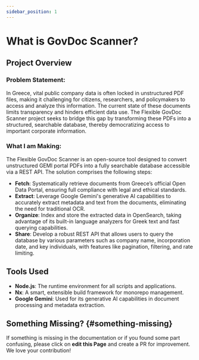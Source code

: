 ```yaml
---
sidebar_position: 1
---
```


# What is GovDoc Scanner?

## Project Overview

### Problem Statement:

In Greece, vital public company data is often locked in unstructured PDF files, making it challenging for citizens,
researchers, and policymakers to access and analyze this information. The current state of these documents limits
transparency and hinders efficient data use. The Flexible GovDoc Scanner project seeks to bridge this gap by
transforming these PDFs into a structured, searchable database, thereby democratizing access to important corporate
information.

### What I am Making:

The Flexible GovDoc Scanner is an open-source tool designed to convert unstructured GEMI portal PDFs into a fully
searchable database accessible via a REST API. The solution comprises the following steps:

- **Fetch**: Systematically retrieve documents from Greece’s official Open Data Portal, ensuring full compliance
  with legal and ethical standards.
- **Extract**: Leverage Google Gemini's generative AI capabilities to accurately extract metadata and text from the documents, eliminating the need for traditional OCR.
- **Organize**: Index and store the extracted data in OpenSearch, taking advantage of its built-in language
  analyzers for Greek text and fast querying capabilities.
- **Share**: Develop a robust REST API that allows users to query the database by various parameters such as
  company name, incorporation date, and key individuals, with features like pagination, filtering, and rate
  limiting.

## Tools Used

- **Node.js**: The runtime environment for all scripts and applications.
- **Nx**: A smart, extensible build framework for monorepo management.
- **Google Gemini**: Used for its generative AI capabilities in document processing and metadata extraction.

## Something Missing? {#something-missing}

If something is missing in the documentation or if you found some part confusing, please click on **edit this Page** and create a PR for improvement. We love your contribution!
